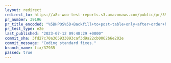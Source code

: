 ```yaml
---
layout: redirect
redirect_to: https://a8c-woo-test-reports.s3.amazonaws.com/public/pr/39196/e2e/index.html
pr_number: 39196
pr_title_encoded: "%5BHPOS%5D+Backfill+to+post+table+only+after+order+has+persisted+in+orders+table."
pr_test_type: e2e
last_published: "2023-07-12 09:48:29 +0000"
commit_sha: 3fd27c70a365933093caf3d9a22cb0062b6e202e
commit_message: "Coding standard fixes."
branch_name: fix/37935
passed: true
---
```

